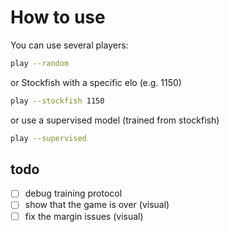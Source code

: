 # How to use

You can use several players:
```bash
play --random
```
or Stockfish with a specific elo (e.g. 1150)
```bash
play --stockfish 1150
```
or use a supervised model (trained from stockfish)
```bash
play --supervised
```

## todo
- [ ] debug training protocol
- [ ] show that the game is over (visual)
- [ ] fix the margin issues (visual)